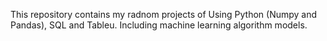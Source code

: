 This repository contains my radnom projects of Using Python (Numpy and Pandas), SQL and Tableu. 
Including machine learning algorithm models.
